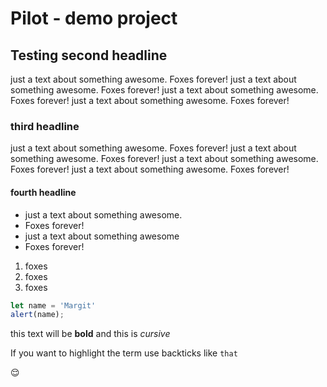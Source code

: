 # Pilot - demo project

## Testing second headline

just a text about something awesome. Foxes forever!
just a text about something awesome. Foxes forever!
just a text about something awesome. Foxes forever!
just a text about something awesome. Foxes forever!

### third headline

just a text about something awesome. Foxes forever!
just a text about something awesome. Foxes forever!
just a text about something awesome. Foxes forever!
just a text about something awesome. Foxes forever!

#### fourth headline

- just a text about something awesome. 
- Foxes forever!
- just a text about something awesome
- Foxes forever!

1) foxes
1) foxes
1) foxes

```js
let name = 'Margit'
alert(name);
```

this text will be **bold** and this is *cursive* 

If you want to highlight the term use backticks like `that`

:relieved: